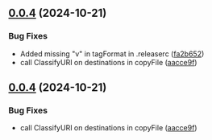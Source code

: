 ## [0.0.4](https://github.com/enterprise-contract/go-gather/compare/v0.0.3...v0.0.4) (2024-10-21)

### Bug Fixes

* Added missing "v" in tagFormat in .releaserc ([fa2b652](https://github.com/enterprise-contract/go-gather/commit/fa2b652ecb9552efc848631224ea928bc37ea793))
* call ClassifyURI on destinations in copyFile ([aacce9f](https://github.com/enterprise-contract/go-gather/commit/aacce9f74ac9f3d151326938a6b12107f4783631))

## [0.0.4](https://github.com/enterprise-contract/go-gather/compare/v0.0.3...0.0.4) (2024-10-21)

### Bug Fixes

* call ClassifyURI on destinations in copyFile ([aacce9f](https://github.com/enterprise-contract/go-gather/commit/aacce9f74ac9f3d151326938a6b12107f4783631))
